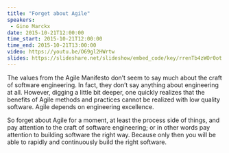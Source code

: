 ```yaml
---
title: "Forget about Agile"
speakers:
 - Gino Marckx
date: 2015-10-21T12:00:00
time_start: 2015-10-21T12:00:00
time_end: 2015-10-21T13:00:00
video: https://youtu.be/O69gl2HWrtw
slides: https://slideshare.net/slideshow/embed_code/key/rrenTb4zWOr0ot
---
```


<p>The values from the Agile Manifesto don’t seem to say much about the craft of software engineering. In fact, they don’t say anything about engineering at all. However, digging a little bit deeper, one quickly realizes that the benefits of Agile methods and practices cannot be realized with low quality software. Agile depends on engineering excellence.</p>

<p>So forget about Agile for a moment, at least the process side of things, and pay attention to the craft of software engineering; or in other words pay attention to building software the right way. Because only then you will be able to rapidly and continuously build the right software.</p>